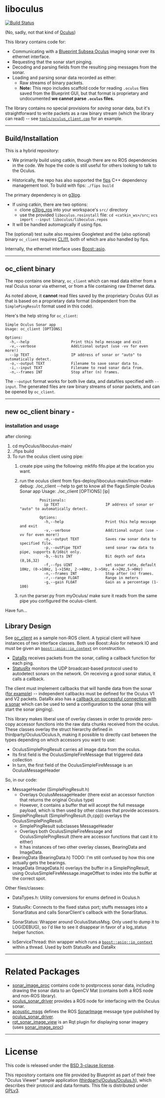 
# liboculus

[![Build Status](https://github.drone.camhd.science/api/badges/apl-ocean-engineering/liboculus/status.svg)](https://github.drone.camhd.science/apl-ocean-engineering/liboculus)

(No, sadly, not that kind of [Oculus](https://www.oculus.com/))

This library contains code for:

  - Communicating with a [Blueprint Subsea Oculus](https://www.blueprintsubsea.com/oculus/index.php) imaging sonar over
    its ethernet interface.
  - Requesting that the sonar start pinging.
  - Decoding and parsing fields from the resulting ping messages from the sonar.
  - Loading and parsing sonar data recorded as either:
    - Raw streams of binary packets.
    - **Note:** This repo includes scaffold code for reading `.oculus` files saved from the Blueprint GUI, but that format is proprietary and undocumented **we cannot parse `.oculus` files.**

The library contains no special provisions for *saving* sonar data,
but it's straightforward to write packets as a raw binary stream
(which the library can read) -- see [`tools/oculus_client.cpp`](https://github.com/apl-ocean-engineering/liboculus/blob/main/tools/oculus_client.cpp) for an example.


---
## Build/Installation

This is a hybrid repository:

* We primarily build using catkin, though there are no ROS dependencies in the code. We hope the code is still useful for others looking to talk to the Oculus.

* Historically, the repo has also supported the [fips](http://floooh.github.io/fips/) C++ dependency management tool. To build with fips: `./fips build`

The primary dependency is on [g3log](https://github.com/KjellKod/g3log).
* If using catkin, there are two options:
  * clone [g3log_ros](https://gitlab.com/apl-ocean-engineering/g3log_ros) into your workspace's `src/` directory
  * use the provided `liboculus.rosinstall` file: `cd <catkin_ws>/src`; `vcs import --input liboculus/liboculus.repos`
* It will be handled automagically if using fips.

The (optional) test suite also requires Googletest and the (also optional)
binary `oc_client` requires [CLI11](https://github.com/CLIUtils/CLI11),
both of which are also handled by fips.

Internally, the ethernet interface uses
[Boost::asio](https://www.boost.org/doc/libs/1_66_0/doc/html/boost_asio.html).

---
## oc_client binary

The repo contains one binary, `oc_client` which can read data either from a
real Oculus sonar via ethernet, or from a file containing raw Ethernet
data.

As noted above, it **cannot** read files saved by the proprietary Oculus GUI as that is based on a proprietary data format (independent from the `SimplePingResult` format used in this code).

Here's the help string for `oc_client`:

    Simple Oculus Sonar app
    Usage: oc_client [OPTIONS]

    Options:
      -h,--help                   Print this help message and exit
      -v,--verbose                Additional output (use -vv for even more!)
      --ip TEXT                   IP address of sonar or "auto" to automatically detect.
      -o,--output TEXT            Filename to save sonar data to.
      -i,--input TEXT             Filename to read sonar data from.
      -n,--frames INT             Stop after (n) frames.


The `--output` format works for both live data, and datafiles
specified with `--input`.  The generated files are raw binary
streams of sonar packets, and can be opened by `oc_client`.


---
## new oc_client binary -
### installation and usage

after cloning:
1. cd myOculus/liboculus-main/
2. ./fips build
3. To run the oculus client using pipe: 
	1. create pipe using the following: mkfifo fifo.pipe at the location you want.
	2. run the oculus client from fips-deploy/liboculus-main/linux-make-debug:
	./oc_client --help to get to know all the flags:Simple Oculus Sonar app
                    Usage: ./oc_client [OPTIONS] [ip]

                    Positionals:
                      ip TEXT                     IP address of sonar or "auto" to automatically detect.

                    Options:
                      -h,--help                   Print this help message and exit
                      -v,--verbose                Additional output (use -vv for even more!)
                      -o,--output TEXT            Saves raw sonar data to specified file.
                      -p,--outPipe TEXT           send sonar raw data to pipe, supports 8/16bit only.
                      -b,--bits INT               Bit depth oof data (8,16,32)
                      -f,--fps UINT               set sonar rate, default 10Hz, (0->10Hz, 1->15Hz, 2->40Hz, 3->5Hz, 4->2Hz,5->0Hz)
                      -n,--frames INT             Stop after (n) frames.
                      -r,--range FLOAT            Range in meters
                      -g,--gain FLOAT             Gain as a percentage (1-100)
  
  
	3. run the parser.py from myOculus/ make sure it reads from the same pipe you configured the oculus-client.

Have fun...



## Library Design

See [oc_client](https://github.com/apl-ocean-engineering/liboculus/blob/main/tools/oculus_client.cpp) as a sample non-ROS client.   A typical client will have instances of two interface classes.  Both use Boost::Asio for network IO and must be given an [`boost::asio::io_context`](https://www.boost.org/doc/libs/1_79_0/doc/html/boost_asio/reference/io_context.html) on construction.

* [DataRx](https://github.com/apl-ocean-engineering/liboculus/blob/main/include/liboculus/DataRx.h) receives packets from the sonar, calling a callback function for each ping.
* [StatusRx](https://github.com/apl-ocean-engineering/liboculus/blob/main/include/liboculus/StatusRx.h) monitors the UDP broadcast-based protocol used to autodetect sonars on the network.   On receiving a good sonar status, it calls a callback.

The client must implement callbacks that will handle data from the sonar ([for example](https://github.com/apl-ocean-engineering/liboculus/blob/438f34a469eaf0d495ea515e86290b39cf965a20/tools/oculus_client.cpp#L131)) -- independent callbacks must be defined for the Oculus V1 and V2 packets.   DataRx also has a [callback on successful connection with a sonar](https://github.com/apl-ocean-engineering/liboculus/blob/438f34a469eaf0d495ea515e86290b39cf965a20/tools/oculus_client.cpp#L181) which can be used to send a configuration to the sonar (this will start the sonar pinging).

This library makes liberal use of overlay classes in order to provide
zero-copy accessor functions into the raw data chunks received from
the oculus.  These classes overlay the struct hierarchy defined in
thirdparty/Oculus/Oculus.h, making it possible to directly cast between the types depending on which accessors you want to use:
* OculusSimplePingResult carries all image data from the oculus.
* Its first field is the OculusSimpleFireMessage that triggered data collection
* In turn, the first field of the OculusSimpleFireMessage is an OculusMessageHeader

So, in our code:
* MessageHeader (SimplePingResult.h)
  * Overlays OculusMessageHeader (there exist an accessor function that returns the original Oculus type)
  * However, it contains a buffer that will accept the full message payload, which is then used by other classes that provide accessors.
* SimplePingResult (SimplePingResult.{h,cpp}) overlays the OculusSimplePingResult.
  * SimplePingResult subclasses MessageHeader
  * Overlays both OculusSimpleFireMessage and OculusSimplePingResult (there are accessor functions that cast it to either)
  * It has instances of two other overlay classes, BearingData and ImageData.
* BearingData (BearingData.h) TODO: I'm still confused by how this one actually gets the bearings.
* ImageData (ImageData.h) overlays the buffer in a SimplePingResult, using OculusSimpleFireMessage.imageOffset to index into the buffer at the correct spot.


Other files/classes:
* DataTypes.h: Utility conversions for enums defined in Oculus.h

* StatusRx: Connects to the fixed status port; stuffs messages into a SonarStatus and calls SonarClient's callback with the SonarStatus.
* SonarStatus: Wrapper around OculusStatusMsg. Only used to dump it to LOG(DEBUG), so I'd like to see it disappear in favor of a log_status helper function.

* IoServiceThread: thin wrapper which runs a [`boost::asio::io_context`](https://www.boost.org/doc/libs/1_79_0/doc/html/boost_asio/reference/io_context.html) within a thread.  Used by both StatusRx and DataRx

----
# Related Packages

* [sonar_image_proc](https://github.com/apl-ocean-engineering/sonar_image_proc) contains code to postprocess sonar data, including drawing the sonar data to an OpenCV Mat (contains both a ROS node and non-ROS library).
* [oculus_sonar_driver](https://gitlab.com/apl-ocean-engineering/oculus_sonar_driver) provides a ROS node for interfacing with the Oculus sonar.
* [acoustic_msgs](https://github.com/apl-ocean-engineering/hydrographic_msgs/tree/main/acoustic_msgs) defines the ROS [SonarImage](https://github.com/apl-ocean-engineering/hydrographic_msgs/blob/main/acoustic_msgs/msg/SonarImage.msg) message type published by [oculus_sonar_driver](https://gitlab.com/apl-ocean-engineering/oculus_sonar_driver).
* [rqt_sonar_image_view](https://github.com/apl-ocean-engineering/rqt_sonar_image_view) is an Rqt plugin for displaying sonar imagery (uses [sonar_image_proc](https://github.com/apl-ocean-engineering/sonar_image_proc))

---
# License

This code is released under the [BSD 3-clause license](LICENSE).

This repository contains one file provided by Blueprint as part of their free "Oculus Viewer" sample application ([thirdparty/Oculus/Oculus.h](thirdpart/Oculus/Oculus.h)), which describes their protocol and data formats.   This file is distributed under [GPLv3](https://www.gnu.org/licenses/gpl-3.0.en.html).
